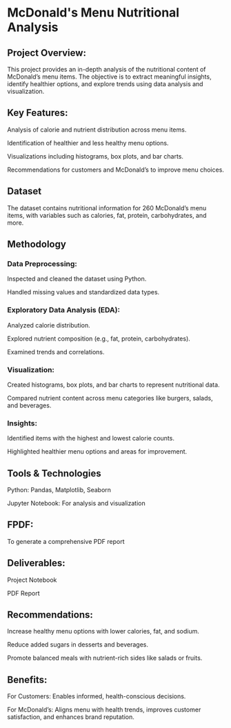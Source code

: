 # McDonald's Menu Nutritional Analysis
## Project Overview:
This project provides an in-depth analysis of the nutritional content of McDonald’s menu items. 
The objective is to extract meaningful insights, identify healthier options, and explore trends using data analysis and visualization.

## Key Features:
Analysis of calorie and nutrient distribution across menu items.

Identification of healthier and less healthy menu options.

Visualizations including histograms, box plots, and bar charts.

Recommendations for customers and McDonald’s to improve menu choices.

## Dataset
The dataset contains nutritional information for 260 McDonald’s menu items, with variables such as calories, fat, protein, carbohydrates, and more.

## Methodology
### Data Preprocessing:
Inspected and cleaned the dataset using Python.

Handled missing values and standardized data types.

### Exploratory Data Analysis (EDA):
Analyzed calorie distribution.

Explored nutrient composition (e.g., fat, protein, carbohydrates).

Examined trends and correlations.

### Visualization:
Created histograms, box plots, and bar charts to represent nutritional data.

Compared nutrient content across menu categories like burgers, salads, and beverages.

### Insights:
Identified items with the highest and lowest calorie counts.

Highlighted healthier menu options and areas for improvement.

## Tools & Technologies
Python: Pandas, Matplotlib, Seaborn

Jupyter Notebook: For analysis and visualization

## FPDF: 
To generate a comprehensive PDF report

## Deliverables:
Project Notebook

PDF Report

## Recommendations:
Increase healthy menu options with lower calories, fat, and sodium.

Reduce added sugars in desserts and beverages.

Promote balanced meals with nutrient-rich sides like salads or fruits.

## Benefits:
For Customers: Enables informed, health-conscious decisions.

For McDonald’s: Aligns menu with health trends, improves customer satisfaction, and enhances brand reputation.
